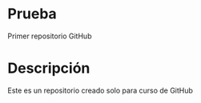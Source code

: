 # Prueba
Primer repositorio GitHub

# Descripción
Este es un repositorio creado solo para curso de GitHub
